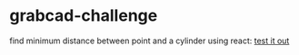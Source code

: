 # grabcad-challenge
find minimum distance between point and a cylinder using react: [test it out](http://michael-crockett.com/react-threeJS-grabcad-challenge/)
